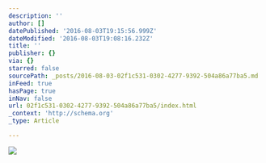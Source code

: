 ```yaml
---
description: ''
author: []
datePublished: '2016-08-03T19:15:56.999Z'
dateModified: '2016-08-03T19:08:16.232Z'
title: ''
publisher: {}
via: {}
starred: false
sourcePath: _posts/2016-08-03-02f1c531-0302-4277-9392-504a86a77ba5.md
inFeed: true
hasPage: true
inNav: false
url: 02f1c531-0302-4277-9392-504a86a77ba5/index.html
_context: 'http://schema.org'
_type: Article

---
```

![](https://the-grid-user-content.s3-us-west-2.amazonaws.com/7d875e2e-f5f5-4ee0-9f06-a7462bf1add6.png)